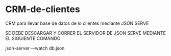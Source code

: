 # CRM-de-clientes
CRM para llevar base de datos de lo clientes mediante JSON SERVE 


SE DEBE DESCARGAR Y CORRER EL SERVIDOR DE JSON SERVE MEDIANTE EL SIGUIENTE COMANDO

json-server --watch db.json
